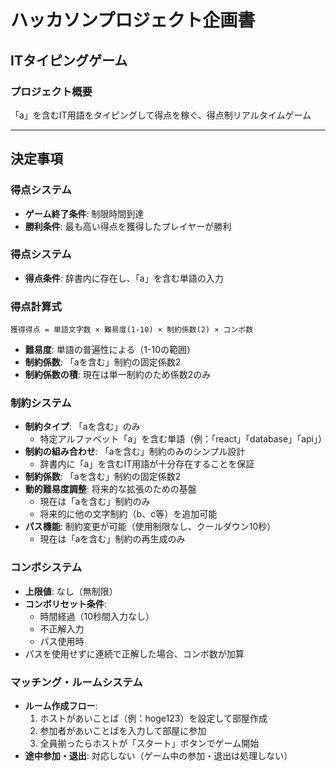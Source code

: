 # ハッカソンプロジェクト企画書
## ITタイピングゲーム

### プロジェクト概要
「a」を含むIT用語をタイピングして得点を稼ぐ、得点制リアルタイムゲーム

---

## 決定事項

### 得点システム
- **ゲーム終了条件**: 制限時間到達
- **勝利条件**: 最も高い得点を獲得したプレイヤーが勝利

### 得点システム
- **得点条件**: 辞書内に存在し、「a」を含む単語の入力

### 得点計算式
```
獲得得点 = 単語文字数 × 難易度(1-10) × 制約係数(2) × コンボ数
```

- **難易度**: 単語の普遍性による（1-10の範囲）
- **制約係数**: 「aを含む」制約の固定係数2
- **制約係数の積**: 現在は単一制約のため係数2のみ

### 制約システム
- **制約タイプ**: 「aを含む」のみ
  - 特定アルファベット「a」を含む単語（例：「react」「database」「api」）
- **制約の組み合わせ**: 「aを含む」制約のみのシンプル設計
  - 辞書内に「a」を含むIT用語が十分存在することを保証
- **制約係数**: 「aを含む」制約の固定係数2
- **動的難易度調整**: 将来的な拡張のための基盤
  - 現在は「aを含む」制約のみ
  - 将来的に他の文字制約（b、c等）を追加可能
- **パス機能**: 制約変更が可能（使用制限なし、クールダウン10秒）
  - 現在は「aを含む」制約の再生成のみ

### コンボシステム
- **上限値**: なし（無制限）
- **コンボリセット条件**:
  - 時間経過（10秒間入力なし）
  - 不正解入力
  - パス使用時
- パスを使用せずに連続で正解した場合、コンボ数が加算

### マッチング・ルームシステム
- **ルーム作成フロー**:
  1. ホストがあいことば（例：hoge123）を設定して部屋作成
  2. 参加者があいことばを入力して部屋に参加
  3. 全員揃ったらホストが「スタート」ボタンでゲーム開始
- **途中参加・退出**: 対応しない（ゲーム中の参加・退出は処理しない）

